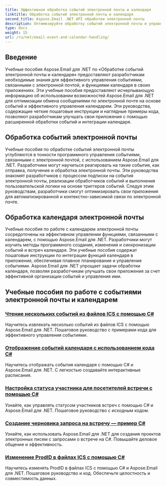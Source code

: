 ```yaml
---
title: Эффективная обработка событий электронной почты и календаря
linktitle: Обработка событий электронной почты и календаря
second_title: Aspose.Email .NET API обработки электронной почты
description: Оптимизируйте обработку событий электронной почты и управление календарем с помощью руководств Aspose.Email для .NET. Научитесь автоматизировать события электронной почты и легко интегрировать функции календаря.
type: docs
weight: 15
url: /ru/net/email-event-and-calendar-handling/
---
```


## Введение

Учебные пособия Aspose.Email для .NET по «Обработке событий электронной почты и календаря» предоставляют разработчикам необходимые знания для эффективного управления событиями, связанными с электронной почтой, и функциями календаря в своих приложениях. Эти учебные пособия предоставляют исчерпывающую информацию об использовании возможностей Aspose.Email для .NET для оптимизации обмена сообщениями по электронной почте на основе событий и эффективного управления календарем. Эти руководства, содержащие четкие пошаговые инструкции и наглядные примеры кода, позволяют разработчикам улучшать свои приложения с помощью расширенной обработки событий и интеграции календаря.

## Обработка событий электронной почты

Учебные пособия по обработке событий электронной почты углубляются в тонкости программного управления событиями, связанными с электронной почтой, с использованием Aspose.Email для .NET. Разработчики могут научиться реагировать на такие события, как отправка, получение и обработка электронной почты. Эти руководства знакомят разработчиков с процессом подписки на события электронной почты, реализации обработчиков событий и выполнения пользовательской логики на основе триггеров событий. Следуя этим руководствам, разработчики смогут оптимизировать свои приложения для автоматизированной и контекстно-зависимой связи по электронной почте.

## Обработка календаря электронной почты

Учебные пособия по работе с календарем электронной почты сосредоточены на эффективном управлении функциями, связанными с календарем, с помощью Aspose.Email для .NET. Разработчики могут изучить методы программного создания, изменения и синхронизации событий и встреч календаря. Эти учебные пособия содержат пошаговые инструкции по интеграции функций календаря в приложения, обеспечивая плавное планирование и управление событиями. Aspose.Email для .NET упрощает задачи обработки календаря, позволяя разработчикам улучшать свои приложения за счет эффективной организации событий и управления ими.

## Учебные пособия по работе с событиями электронной почты и календарем

### [Чтение нескольких событий из файлов ICS с помощью C#](./reading-multiple-events-from-ics-files-with-csharp/)
Научитесь извлекать несколько событий из файлов ICS с помощью Aspose.Email для .NET. Пошаговое руководство с примерами кода для эффективного управления событиями.
### [Отображение событий календаря с использованием кода C#](./rendering-calendar-events-using-csharp-code/)
Научитесь отображать события календаря с помощью C# и Aspose.Email для .NET. С легкостью создавайте интерактивные расписания.
### [Настройка статуса участника для посетителей встречи с помощью C#](./setting-participant-status-for-appointment-attendees-with-csharp/)
Узнайте, как управлять статусом участников встреч с помощью C# и Aspose.Email для .NET. Пошаговое руководство с исходным кодом.
### [Создание черновика запроса на встречу — пример C#](./crafting-a-draft-appointment-request-csharp-example/)
Узнайте, как использовать Aspose.Email для .NET для создания проектов электронных писем с запросами о встрече на C#. Повышайте деловое общение и эффективность.
### [Изменение ProdID в файлах ICS с помощью C#](./altering-prodid-in-ics-files-with-csharp/)
Научитесь изменять ProdID в файлах ICS с помощью C# и Aspose.Email для .NET. Пошаговое руководство и код. Обеспечьте целостность и совместимость данных. 